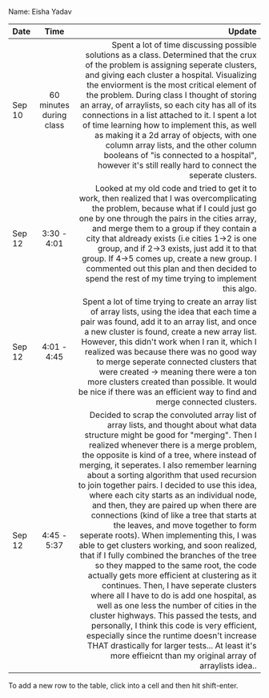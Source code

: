 Name: Eisha Yadav

| Date   |          Time           |                                                                                                                                                                                                                                                                                                                                                                                                                                                                                                                                                                                                                                                                                                                                                                                                                                                                                                                                                                                                                                                                                                                                                                                                           Update |
|:-------|:-----------------------:|-----------------------------------------------------------------------------------------------------------------------------------------------------------------------------------------------------------------------------------------------------------------------------------------------------------------------------------------------------------------------------------------------------------------------------------------------------------------------------------------------------------------------------------------------------------------------------------------------------------------------------------------------------------------------------------------------------------------------------------------------------------------------------------------------------------------------------------------------------------------------------------------------------------------------------------------------------------------------------------------------------------------------------------------------------------------------------------------------------------------------------------------------------------------------------------------------------------------:|
| Sep 10 | 60 minutes during class |                                                                                                                                                                                                                                                                                                                                                                                                                                                                                                                                                                    Spent a lot of time discussing possible solutions as a class. Determined that the crux of the problem is assigning seperate clusters, and giving each cluster a hospital. Visualizing the enviorment is the most critical element of the problem. During class I thought of storing an array, of arraylists, so each city has all of its connections in a list attached to it. I spent a lot of time learning how to implement this, as well as making it a 2d array of objects, with one column array lists, and the other column booleans of "is connected to a hospital", however it's still really hard to connect the seperate clusters. |
| Sep 12 |       3:30 - 4:01       |                                                                                                                                                                                                                                                                                                                                                                                                                                                                                                                                                                                                                                                                                                                     Looked at my old code and tried to get it to work, then realized that I was overcomplicating the problem, because what if I could just go one by one through the pairs in the cities array, and merge them to a group if they contain a city that aldready exists (i.e cities 1->2 is one group, and if 2->3 exists, just add it to that group. If 4->5 comes up, create a new group. I commented out this plan and then decided to spend the rest of my time trying to implement this algo. |
| Sep 12 |       4:01 - 4:45       |                                                                                                                                                                                                                                                                                                                                                                                                                                                                                                                                                                                                                                                                                                   Spent a lot of time trying to create an array list of array lists, using the idea that each time a pair was found, add it to an array list, and once a new cluster is found, create a new array list. However, this didn't work when I ran it, which I realized was because there was no good way to merge seperate connected clusters that were created -> meaning there were a ton more clusters created than possible. It would be nice if there was an efficient way to find and merge connected clusters. |
| Sep 12 |       4:45 - 5:37       | Decided to scrap the convoluted array list of array lists, and thought about what data structure might be good for "merging". Then I realized whenever there is a merge problem, the opposite is kind of a tree, where instead of merging, it seperates. I also remember learning about a sorting algorithm that used recursion to join together pairs. I decided to use this idea, where each city starts as an individual node, and then, they are paired up when there are connections (kind of like a tree that starts at the leaves, and move together to form seperate roots). When implementing this, I was able to get clusters working, and soon realized, that if I fully combined the branches of the tree so they mapped to the same root, the code actually gets more efficient at clustering as it continues. Then, I have seperate clusters where all I have to do is add one hospital, as well as one less the number of cities in the cluster highways. This passed the tests, and personally, I think this code is very efficient, especially since the runtime doesn't increase THAT drastically for larger tests... At least it's more effieicnt than my original array of arraylists idea.. |


To add a new row to the table, click into a cell and then hit shift-enter.